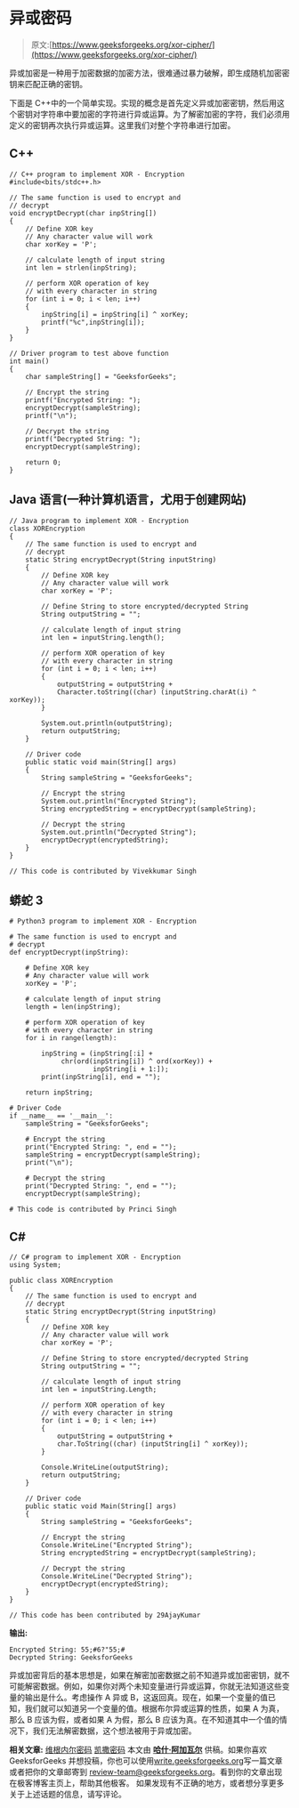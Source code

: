 # 异或密码

> 原文:[https://www.geeksforgeeks.org/xor-cipher/](https://www.geeksforgeeks.org/xor-cipher/)

异或加密是一种用于加密数据的加密方法，很难通过暴力破解，即生成随机加密密钥来匹配正确的密钥。

下面是 C++中的一个简单实现。实现的概念是首先定义异或加密密钥，然后用这个密钥对字符串中要加密的字符进行异或运算。为了解密加密的字符，我们必须用定义的密钥再次执行异或运算。这里我们对整个字符串进行加密。

## C++

```
// C++ program to implement XOR - Encryption
#include<bits/stdc++.h>

// The same function is used to encrypt and
// decrypt
void encryptDecrypt(char inpString[])
{
    // Define XOR key
    // Any character value will work
    char xorKey = 'P';

    // calculate length of input string
    int len = strlen(inpString);

    // perform XOR operation of key
    // with every character in string
    for (int i = 0; i < len; i++)
    {
        inpString[i] = inpString[i] ^ xorKey;
        printf("%c",inpString[i]);
    }
}

// Driver program to test above function
int main()
{
    char sampleString[] = "GeeksforGeeks";

    // Encrypt the string
    printf("Encrypted String: ");
    encryptDecrypt(sampleString);
    printf("\n");

    // Decrypt the string
    printf("Decrypted String: ");
    encryptDecrypt(sampleString);

    return 0;
}
```

## Java 语言(一种计算机语言，尤用于创建网站)

```
// Java program to implement XOR - Encryption
class XOREncryption
{
    // The same function is used to encrypt and
    // decrypt
    static String encryptDecrypt(String inputString)
    {
        // Define XOR key
        // Any character value will work
        char xorKey = 'P';

        // Define String to store encrypted/decrypted String
        String outputString = "";

        // calculate length of input string
        int len = inputString.length();

        // perform XOR operation of key
        // with every character in string
        for (int i = 0; i < len; i++)
        {
            outputString = outputString +
            Character.toString((char) (inputString.charAt(i) ^ xorKey));
        }

        System.out.println(outputString);
        return outputString;
    }

    // Driver code
    public static void main(String[] args)
    {
        String sampleString = "GeeksforGeeks";

        // Encrypt the string
        System.out.println("Encrypted String");
        String encryptedString = encryptDecrypt(sampleString);

        // Decrypt the string
        System.out.println("Decrypted String");
        encryptDecrypt(encryptedString);
    }
}

// This code is contributed by Vivekkumar Singh
```

## 蟒蛇 3

```
# Python3 program to implement XOR - Encryption

# The same function is used to encrypt and
# decrypt
def encryptDecrypt(inpString):

    # Define XOR key
    # Any character value will work
    xorKey = 'P';

    # calculate length of input string
    length = len(inpString);

    # perform XOR operation of key
    # with every character in string
    for i in range(length):

        inpString = (inpString[:i] +
             chr(ord(inpString[i]) ^ ord(xorKey)) +
                     inpString[i + 1:]);
        print(inpString[i], end = "");

    return inpString;

# Driver Code
if __name__ == '__main__':
    sampleString = "GeeksforGeeks";

    # Encrypt the string
    print("Encrypted String: ", end = "");
    sampleString = encryptDecrypt(sampleString);
    print("\n");

    # Decrypt the string
    print("Decrypted String: ", end = "");
    encryptDecrypt(sampleString);

# This code is contributed by Princi Singh
```

## C#

```
// C# program to implement XOR - Encryption
using System;

public class XOREncryption
{
    // The same function is used to encrypt and
    // decrypt
    static String encryptDecrypt(String inputString)
    {
        // Define XOR key
        // Any character value will work
        char xorKey = 'P';

        // Define String to store encrypted/decrypted String
        String outputString = "";

        // calculate length of input string
        int len = inputString.Length;

        // perform XOR operation of key
        // with every character in string
        for (int i = 0; i < len; i++)
        {
            outputString = outputString +
            char.ToString((char) (inputString[i] ^ xorKey));
        }

        Console.WriteLine(outputString);
        return outputString;
    }

    // Driver code
    public static void Main(String[] args)
    {
        String sampleString = "GeeksforGeeks";

        // Encrypt the string
        Console.WriteLine("Encrypted String");
        String encryptedString = encryptDecrypt(sampleString);

        // Decrypt the string
        Console.WriteLine("Decrypted String");
        encryptDecrypt(encryptedString);
    }
}

// This code has been contributed by 29AjayKumar
```

**输出:**

```
Encrypted String: 55;#6?"55;#
Decrypted String: GeeksforGeeks
```

异或加密背后的基本思想是，如果在解密加密数据之前不知道异或加密密钥，就不可能解密数据。例如，如果你对两个未知变量进行异或运算，你就无法知道这些变量的输出是什么。考虑操作 A 异或 B，这返回真。现在，如果一个变量的值已知，我们就可以知道另一个变量的值。根据布尔异或运算的性质，如果 A 为真，那么 B 应该为假，或者如果 A 为假，那么 B 应该为真。在不知道其中一个值的情况下，我们无法解密数据，这个想法被用于异或加密。

**相关文章:**
[维根内尔密码](https://www.geeksforgeeks.org/vigenere-cipher/)
[凯撒密码](https://www.geeksforgeeks.org/caesar-cipher/)
本文由 [**哈什·阿加瓦尔**](https://www.facebook.com/harsh.agarwal.16752) 供稿。如果你喜欢 GeeksforGeeks 并想投稿，你也可以使用[write.geeksforgeeks.org](https://write.geeksforgeeks.org)写一篇文章或者把你的文章邮寄到 review-team@geeksforgeeks.org。看到你的文章出现在极客博客主页上，帮助其他极客。
如果发现有不正确的地方，或者想分享更多关于上述话题的信息，请写评论。